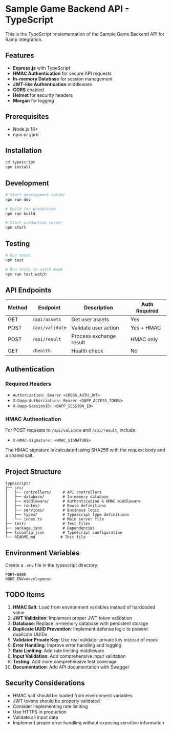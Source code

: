# Sample Game Backend API - TypeScript

This is the TypeScript implementation of the Sample Game Backend API for Ramp integration.

## Features

- **Express.js** with TypeScript
- **HMAC Authentication** for secure API requests
- **In-memory Database** for session management
- **JWT-like Authentication** middleware
- **CORS** enabled
- **Helmet** for security headers
- **Morgan** for logging

## Prerequisites

- Node.js 18+ 
- npm or yarn

## Installation

```bash
cd typescript
npm install
```

## Development

```bash
# Start development server
npm run dev

# Build for production
npm run build

# Start production server
npm start
```

## Testing

```bash
# Run tests
npm test

# Run tests in watch mode
npm run test:watch
```

## API Endpoints

| Method | Endpoint | Description | Auth Required |
|--------|----------|-------------|---------------|
| GET | `/api/assets` | Get user assets | Yes |
| POST | `/api/validate` | Validate user action | Yes + HMAC |
| POST | `/api/result` | Process exchange result | HMAC only |
| GET | `/health` | Health check | No |

## Authentication

### Required Headers

- `Authorization: Bearer <CROSS_AUTH_JWT>`
- `X-Dapp-Authorization: Bearer <DAPP_ACCESS_TOKEN>`
- `X-Dapp-SessionID: <DAPP_SESSION_ID>`

### HMAC Authentication

For POST requests to `/api/validate` and `/api/result`, include:

- `X-HMAC-Signature: <HMAC_SIGNATURE>`

The HMAC signature is calculated using SHA256 with the request body and a shared salt.

## Project Structure

```
typescript/
├── src/
│   ├── controllers/     # API controllers
│   ├── database/        # In-memory database
│   ├── middleware/      # Authentication & HMAC middleware
│   ├── routes/          # Route definitions
│   ├── services/        # Business logic
│   ├── types/           # TypeScript type definitions
│   └── index.ts         # Main server file
├── test/                # Test files
├── package.json         # Dependencies
├── tsconfig.json        # TypeScript configuration
└── README.md           # This file
```

## Environment Variables

Create a `.env` file in the typescript directory:

```env
PORT=8080
NODE_ENV=development
```

## TODO Items

1. **HMAC Salt**: Load from environment variables instead of hardcoded value
2. **JWT Validation**: Implement proper JWT token validation
3. **Database**: Replace in-memory database with persistent storage
4. **Duplicate UUID Prevention**: Implement defense logic to prevent duplicate UUIDs
5. **Validator Private Key**: Use real validator private key instead of mock
6. **Error Handling**: Improve error handling and logging
7. **Rate Limiting**: Add rate limiting middleware
8. **Input Validation**: Add comprehensive input validation
9. **Testing**: Add more comprehensive test coverage
10. **Documentation**: Add API documentation with Swagger

## Security Considerations

- HMAC salt should be loaded from environment variables
- JWT tokens should be properly validated
- Consider implementing rate limiting
- Use HTTPS in production
- Validate all input data
- Implement proper error handling without exposing sensitive information 